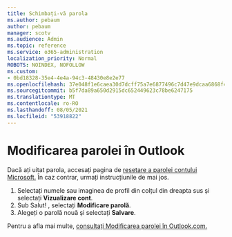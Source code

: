 ```yaml
---
title: Schimbați-vă parola
ms.author: pebaum
author: pebaum
manager: scotv
ms.audience: Admin
ms.topic: reference
ms.service: o365-administration
localization_priority: Normal
ROBOTS: NOINDEX, NOFOLLOW
ms.custom:
- 0bd18328-35e4-4e4a-94c3-48430e8e2e77
ms.openlocfilehash: 37e048f1e6caea30d7dcff75a7e6877496c7d47e9dcaa6868f4d0315b5eb0d56
ms.sourcegitcommit: b5f7da89a650d2915dc652449623c78be6247175
ms.translationtype: MT
ms.contentlocale: ro-RO
ms.lasthandoff: 08/05/2021
ms.locfileid: "53918822"
---
```

# <a name="change-your-password-in-outlook"></a>Modificarea parolei în Outlook

Dacă ați uitat parola, accesați pagina de [resetare a parolei contului Microsoft.](https://go.microsoft.com/fwlink/p/?linkid=841909) În caz contrar, urmați instrucțiunile de mai jos.
  
1. Selectați numele sau imaginea de profil din colțul din dreapta sus și selectați **Vizualizare cont**.
2. Sub Salut! , selectați **Modificare parolă**.
3. Alegeți o parolă nouă și selectați **Salvare**.

Pentru a afla mai multe, [consultați Modificarea parolei în Outlook.com.](https://support.office.com/article/2138d690-811c-4545-b2f3-e4dbe80c9735.aspx)